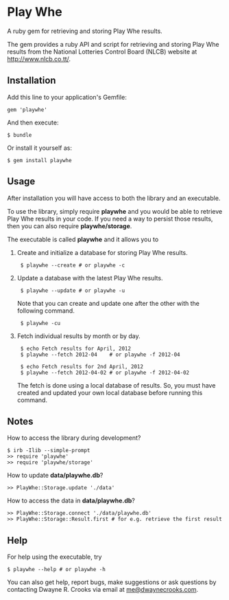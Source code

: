 # Play Whe

A ruby gem for retrieving and storing Play Whe results.

The gem provides a ruby API and script for retrieving and storing Play Whe
results from the National Lotteries Control Board (NLCB) website at
http://www.nlcb.co.tt/.

## Installation

Add this line to your application's Gemfile:

    gem 'playwhe'

And then execute:

    $ bundle

Or install it yourself as:

    $ gem install playwhe

## Usage

After installation you will have access to both the library and an executable.

To use the library, simply require **playwhe** and you would be able to retrieve
Play Whe results in your code. If you need a way to persist those results, then
you can also require **playwhe/storage**.

The executable is called **playwhe** and it allows you to

1. Create and initialize a database for storing Play Whe results.

        $ playwhe --create # or playwhe -c

2. Update a database with the latest Play Whe results.

        $ playwhe --update # or playwhe -u

   Note that you can create and update one after the other with the following
   command.

        $ playwhe -cu

3. Fetch individual results by month or by day.

        $ echo Fetch results for April, 2012
        $ playwhe --fetch 2012-04    # or playwhe -f 2012-04

        $ echo Fetch results for 2nd April, 2012
        $ playwhe --fetch 2012-04-02 # or playwhe -f 2012-04-02

   The fetch is done using a local database of results. So, you must have
   created and updated your own local database before running this command.

## Notes

How to access the library during development?

    $ irb -Ilib --simple-prompt
    >> require 'playwhe'
    >> require 'playwhe/storage'

How to update **data/playwhe.db**?

    >> PlayWhe::Storage.update './data'

How to access the data in **data/playwhe.db**?

    >> PlayWhe::Storage.connect './data/playwhe.db'
    >> PlayWhe::Storage::Result.first # for e.g. retrieve the first result

## Help

For help using the executable, try

    $ playwhe --help # or playwhe -h

You can also get help, report bugs, make suggestions or ask questions by
contacting Dwayne R. Crooks via email at me@dwaynecrooks.com.
